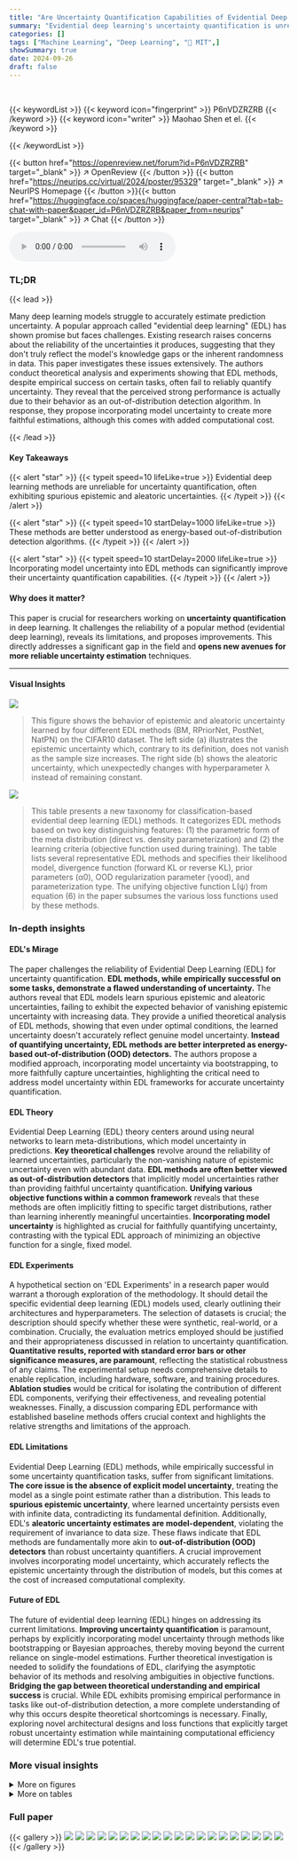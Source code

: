```yaml
---
title: "Are Uncertainty Quantification Capabilities of Evidential Deep Learning a Mirage?"
summary: "Evidential deep learning's uncertainty quantification is unreliable; this paper reveals its limitations, proposes model uncertainty incorporation for improved performance."
categories: []
tags: ["Machine Learning", "Deep Learning", "🏢 MIT",]
showSummary: true
date: 2024-09-26
draft: false
---
```


<br>

{{< keywordList >}}
{{< keyword icon="fingerprint" >}} P6nVDZRZRB {{< /keyword >}}
{{< keyword icon="writer" >}} Maohao Shen et el. {{< /keyword >}}
 
{{< /keywordList >}}

{{< button href="https://openreview.net/forum?id=P6nVDZRZRB" target="_blank" >}}
↗ OpenReview
{{< /button >}}
{{< button href="https://neurips.cc/virtual/2024/poster/95329" target="_blank" >}}
↗ NeurIPS Homepage
{{< /button >}}{{< button href="https://huggingface.co/spaces/huggingface/paper-central?tab=tab-chat-with-paper&paper_id=P6nVDZRZRB&paper_from=neurips" target="_blank" >}}
↗ Chat
{{< /button >}}



<audio controls>
    <source src="https://ai-paper-reviewer.com/P6nVDZRZRB/podcast.wav" type="audio/wav">
    Your browser does not support the audio element.
</audio>


### TL;DR


{{< lead >}}

Many deep learning models struggle to accurately estimate prediction uncertainty. A popular approach called "evidential deep learning" (EDL) has shown promise but faces challenges. Existing research raises concerns about the reliability of the uncertainties it produces, suggesting that they don't truly reflect the model's knowledge gaps or the inherent randomness in data.  This paper investigates these issues extensively.  The authors conduct theoretical analysis and experiments showing that EDL methods, despite empirical success on certain tasks, often fail to reliably quantify uncertainty.  They reveal that the perceived strong performance is actually due to their behavior as an out-of-distribution detection algorithm.  In response, they propose incorporating model uncertainty to create more faithful estimations, although this comes with added computational cost.

{{< /lead >}}


#### Key Takeaways

{{< alert "star" >}}
{{< typeit speed=10 lifeLike=true >}} Evidential deep learning methods are unreliable for uncertainty quantification, often exhibiting spurious epistemic and aleatoric uncertainties. {{< /typeit >}}
{{< /alert >}}

{{< alert "star" >}}
{{< typeit speed=10 startDelay=1000 lifeLike=true >}} These methods are better understood as energy-based out-of-distribution detection algorithms. {{< /typeit >}}
{{< /alert >}}

{{< alert "star" >}}
{{< typeit speed=10 startDelay=2000 lifeLike=true >}} Incorporating model uncertainty into EDL methods can significantly improve their uncertainty quantification capabilities. {{< /typeit >}}
{{< /alert >}}

#### Why does it matter?
This paper is crucial for researchers working on **uncertainty quantification** in deep learning. It challenges the reliability of a popular method (evidential deep learning), reveals its limitations, and proposes improvements. This directly addresses a significant gap in the field and **opens new avenues for more reliable uncertainty estimation** techniques.

------
#### Visual Insights



![](https://ai-paper-reviewer.com/P6nVDZRZRB/figures_5_1.jpg)

> This figure shows the behavior of epistemic and aleatoric uncertainty learned by four different EDL methods (BM, RPriorNet, PostNet, NatPN) on the CIFAR10 dataset.  The left side (a) illustrates the epistemic uncertainty which, contrary to its definition, does not vanish as the sample size increases. The right side (b) shows the aleatoric uncertainty, which unexpectedly changes with hyperparameter λ instead of remaining constant.





![](https://ai-paper-reviewer.com/P6nVDZRZRB/tables_2_1.jpg)

> This table presents a new taxonomy for classification-based evidential deep learning (EDL) methods.  It categorizes EDL methods based on two key distinguishing features: (1) the parametric form of the meta distribution (direct vs. density parameterization) and (2) the learning criteria (objective function used during training).  The table lists several representative EDL methods and specifies their likelihood model, divergence function (forward KL or reverse KL), prior parameters (α0), OOD regularization parameter (γood), and parameterization type.  The unifying objective function L(ψ) from equation (6) in the paper subsumes the various loss functions used by these methods.





### In-depth insights


#### EDL's Mirage
The paper challenges the reliability of Evidential Deep Learning (EDL) for uncertainty quantification.  **EDL methods, while empirically successful on some tasks,  demonstrate a flawed understanding of uncertainty.**  The authors reveal that EDL models learn spurious epistemic and aleatoric uncertainties, failing to exhibit the expected behavior of vanishing epistemic uncertainty with increasing data.  They provide a unified theoretical analysis of EDL methods, showing that even under optimal conditions, the learned uncertainty doesn't accurately reflect genuine model uncertainty.  **Instead of quantifying uncertainty, EDL methods are better interpreted as energy-based out-of-distribution (OOD) detectors.**  The authors propose a modified approach, incorporating model uncertainty via bootstrapping, to more faithfully capture uncertainties, highlighting the critical need to address model uncertainty within EDL frameworks for accurate uncertainty quantification.

#### EDL Theory
Evidential Deep Learning (EDL) theory centers around using neural networks to learn meta-distributions, which model uncertainty in predictions.  **Key theoretical challenges** revolve around the reliability of learned uncertainties, particularly the non-vanishing nature of epistemic uncertainty even with abundant data.  **EDL methods are often better viewed as out-of-distribution detectors** that implicitly model uncertainties rather than providing faithful uncertainty quantification.  **Unifying various objective functions within a common framework** reveals that these methods are often implicitly fitting to specific target distributions, rather than learning inherently meaningful uncertainties.  **Incorporating model uncertainty** is highlighted as crucial for faithfully quantifying uncertainty, contrasting with the typical EDL approach of minimizing an objective function for a single, fixed model.

#### EDL Experiments
A hypothetical section on 'EDL Experiments' in a research paper would warrant a thorough exploration of the methodology.  It should detail the specific evidential deep learning (EDL) models used, clearly outlining their architectures and hyperparameters.  The selection of datasets is crucial; the description should specify whether these were synthetic, real-world, or a combination.  Crucially, the evaluation metrics employed should be justified and their appropriateness discussed in relation to uncertainty quantification. **Quantitative results, reported with standard error bars or other significance measures, are paramount**, reflecting the statistical robustness of any claims.  The experimental setup needs comprehensive details to enable replication, including hardware, software, and training procedures. **Ablation studies** would be critical for isolating the contribution of different EDL components, verifying their effectiveness, and revealing potential weaknesses.  Finally, a discussion comparing EDL performance with established baseline methods offers crucial context and highlights the relative strengths and limitations of the approach.

#### EDL Limitations
Evidential Deep Learning (EDL) methods, while empirically successful in some uncertainty quantification tasks, suffer from significant limitations.  **The core issue is the absence of explicit model uncertainty**, treating the model as a single point estimate rather than a distribution. This leads to **spurious epistemic uncertainty**, where learned uncertainty persists even with infinite data, contradicting its fundamental definition.  Additionally, EDL's **aleatoric uncertainty estimates are model-dependent**, violating the requirement of invariance to data size.  These flaws indicate that EDL methods are fundamentally more akin to **out-of-distribution (OOD) detectors** than robust uncertainty quantifiers.  A crucial improvement involves incorporating model uncertainty, which accurately reflects the epistemic uncertainty through the distribution of models, but this comes at the cost of increased computational complexity.

#### Future of EDL
The future of evidential deep learning (EDL) hinges on addressing its current limitations.  **Improving uncertainty quantification** is paramount, perhaps by explicitly incorporating model uncertainty through methods like bootstrapping or Bayesian approaches, thereby moving beyond the current reliance on single-model estimations.  Further theoretical investigation is needed to solidify the foundations of EDL, clarifying the asymptotic behavior of its methods and resolving ambiguities in objective functions.  **Bridging the gap between theoretical understanding and empirical success** is crucial.  While EDL exhibits promising empirical performance in tasks like out-of-distribution detection, a more complete understanding of why this occurs despite theoretical shortcomings is necessary. Finally, exploring novel architectural designs and loss functions that explicitly target robust uncertainty estimation while maintaining computational efficiency will determine EDL's true potential.


### More visual insights

<details>
<summary>More on figures
</summary>


![](https://ai-paper-reviewer.com/P6nVDZRZRB/figures_6_1.jpg)

> This figure shows the impact of the hyperparameter λ on the performance of different EDL methods in out-of-distribution (OOD) detection tasks using CIFAR-10 as the in-distribution dataset.  The average AUROC (Area Under the Receiver Operating Characteristic curve), a common metric for evaluating OOD detection, is plotted against different values of λ.  The shaded area represents the standard deviation across multiple runs. The results indicate that the performance of EDL methods in OOD detection is sensitive to the choice of λ, with generally better performance observed for smaller values of λ.


![](https://ai-paper-reviewer.com/P6nVDZRZRB/figures_8_1.jpg)

> This figure compares the performance of various EDL methods on out-of-distribution (OOD) detection.  The x-axis represents the different EDL methods.  The left bar graph shows AUROC scores for CIFAR-10, and the right bar graph shows AUROC scores for CIFAR-100.  The results indicate that distillation-based methods, particularly the new Bootstrap-Distill method, significantly outperform other EDL approaches in OOD detection.  The improved performance is consistent across both CIFAR-10 and CIFAR-100 datasets.


![](https://ai-paper-reviewer.com/P6nVDZRZRB/figures_8_2.jpg)

> This figure shows the behavior of epistemic and aleatoric uncertainties learned by four different EDL methods (BM, RPriorNet, PostNet, NatPN) on the CIFAR-10 dataset.  The left panel (a) demonstrates that epistemic uncertainty (the uncertainty due to the model's knowledge) does not decrease even with an increasing number of training samples, which is unexpected. The right panel (b) illustrates that the aleatoric uncertainty (the uncertainty inherent in the data) depends on a hyperparameter λ, contradicting the fundamental definition of aleatoric uncertainty as being data-dependent, not model-dependent.


![](https://ai-paper-reviewer.com/P6nVDZRZRB/figures_21_1.jpg)

> This figure shows the behavior of epistemic and aleatoric uncertainties learned by four representative EDL methods (BM, RPriorNet, PostNet, and NatPN) on CIFAR-10 dataset.  The left panel (a) demonstrates that epistemic uncertainty, as quantified by mutual information, does not decrease and vanish with increasing sample sizes. This is contrary to the expected behavior, where uncertainty should decrease with more data. The right panel (b) illustrates that the aleatoric uncertainty, quantified by the expected Shannon entropy,  is not a constant but depends on the hyperparameter lambda (λ).  This is not in line with the definition of aleatoric uncertainty which should be constant and independent of model parameters.


![](https://ai-paper-reviewer.com/P6nVDZRZRB/figures_22_1.jpg)

> This figure shows an ablation study on the effect of different training objectives and auxiliary techniques on the ability of EDL methods to quantify epistemic uncertainty.  The results indicate that the choice of training objective (reverse KL vs. MSE) has little impact, whereas the use of auxiliary techniques like density estimation and OOD data during training significantly affects performance.  Without these techniques, the basic EDL method struggles to distinguish between in-distribution and out-of-distribution data.


![](https://ai-paper-reviewer.com/P6nVDZRZRB/figures_23_1.jpg)

> This figure shows that Evidential Deep Learning (EDL) methods fail to accurately capture epistemic and aleatoric uncertainty.  The left panel demonstrates that epistemic uncertainty (which should decrease with more data) remains high even with a large number of samples. The right panel shows that aleatoric uncertainty (which should be constant) changes with a hyperparameter (λ). This indicates EDL methods do not reliably represent uncertainty.


![](https://ai-paper-reviewer.com/P6nVDZRZRB/figures_23_2.jpg)

> This figure displays the behavior of epistemic and aleatoric uncertainty learned by four representative EDL methods (BM, RPriorNet, PostNet, NatPN) on the CIFAR10 dataset.  Subfigure (a) shows that epistemic uncertainty, which should decrease with more data, remains constant, even with an increasing number of samples. Subfigure (b) reveals that aleatoric uncertainty, which should be constant, is dependent on the hyperparameter λ.  This inconsistent behavior contradicts the fundamental definitions of both types of uncertainty, suggesting a flaw in how these EDL methods quantify uncertainty.


![](https://ai-paper-reviewer.com/P6nVDZRZRB/figures_24_1.jpg)

> This figure shows the behavior of epistemic and aleatoric uncertainty learned by four different EDL methods (BM, RPriorNet, PostNet, NatPN) on the CIFAR-10 dataset.  The left panel (a) demonstrates that epistemic uncertainty, as measured by mutual information, does not decrease with increasing sample size, contradicting the theoretical definition of epistemic uncertainty. The right panel (b) shows that aleatoric uncertainty varies with the hyperparameter λ, again contradicting the theoretical definition which posits it should be constant.  These findings suggest that the EDL methods do not reliably quantify uncertainties.


![](https://ai-paper-reviewer.com/P6nVDZRZRB/figures_24_2.jpg)

> This figure shows the behavior of epistemic and aleatoric uncertainty learned by different Evidential Deep Learning (EDL) methods on the CIFAR-10 dataset.  The left subfigure (a) demonstrates that epistemic uncertainty, as measured by mutual information, does not decrease and vanish with increasing sample size as it theoretically should, indicating a spurious learning effect. The right subfigure (b) illustrates that the aleatoric uncertainty, as quantified by the expected entropy of predictive distribution, varies with the hyperparameter λ, contradicting the definition of aleatoric uncertainty as a fixed quantity inherent to the data.


![](https://ai-paper-reviewer.com/P6nVDZRZRB/figures_25_1.jpg)

> This figure shows the behavior of epistemic and aleatoric uncertainty learned by four representative EDL methods (BM, RPriorNet, PostNet, NatPN) on CIFAR10 dataset.  The left panel (a) demonstrates that epistemic uncertainty, as measured by mutual information, remains almost constant regardless of the increasing sample size and test accuracy, contradicting the expectation that epistemic uncertainty should decrease and vanish with more data.  The right panel (b) illustrates that aleatoric uncertainty, represented by the expected Shannon entropy of the predictive distribution, varies with the hyperparameter λ instead of being a constant, contrary to the fundamental definition of aleatoric uncertainty.  This suggests EDL methods fail to accurately quantify these types of uncertainty.


![](https://ai-paper-reviewer.com/P6nVDZRZRB/figures_25_2.jpg)

> This figure shows the behavior of epistemic and aleatoric uncertainties learned by four representative EDL methods (BM, RPriorNet, PostNet, NatPN) on the CIFAR10 dataset.  The left-hand side (a) demonstrates that the epistemic uncertainty, which should decrease and vanish with increasing data, remains largely constant for ID data across different sample sizes. The right-hand side (b) demonstrates that the aleatoric uncertainty depends on the hyperparameter λ instead of being constant, contradicting the definition of aleatoric uncertainty. These findings challenge the reliability of uncertainty quantification using the existing EDL methods.


![](https://ai-paper-reviewer.com/P6nVDZRZRB/figures_25_3.jpg)

> This figure shows the behavior of epistemic and aleatoric uncertainty learned by different EDL methods (BM, RPriorNet, PostNet, NatPN) on CIFAR-10 dataset.  Subfigure (a) demonstrates that epistemic uncertainty, as quantified by the EDL methods, does not vanish even with an increasing number of training samples, which contradicts the theoretical definition of epistemic uncertainty.  Subfigure (b) shows that the EDL methods do not learn a constant aleatoric uncertainty, but rather learn an uncertainty dependent on the hyperparameter λ, a finding that contradicts the theoretical definition of aleatoric uncertainty.  This suggests that the uncertainty estimations produced by the EDL methods are unreliable.


![](https://ai-paper-reviewer.com/P6nVDZRZRB/figures_26_1.jpg)

> This figure demonstrates the behavior of epistemic and aleatoric uncertainties learned by four representative EDL methods (BM, RPriorNet, PostNet, and NatPN) on the CIFAR-10 dataset.  The left panel (a) shows that epistemic uncertainty, contrary to its definition, does not vanish as the number of training samples increases.  The right panel (b) shows that aleatoric uncertainty depends on the hyperparameter λ, which is inconsistent with the definition of aleatoric uncertainty as independent of the model.


</details>




<details>
<summary>More on tables
</summary>


![](https://ai-paper-reviewer.com/P6nVDZRZRB/tables_26_1.jpg)
> This table presents the AUROC scores for out-of-distribution (OOD) detection using different uncertainty quantification methods.  The results are broken down by method (e.g., RPriorNet, BM, etc.), metric (Mutual Information or Differential Entropy), and OOD dataset (SVHN, FMNIST, TinyImageNet, Corrupted).  It allows comparison of different methods' performance in identifying OOD data across various datasets, using two different uncertainty metrics.

![](https://ai-paper-reviewer.com/P6nVDZRZRB/tables_27_1.jpg)
> This table presents the AUROC scores for out-of-distribution (OOD) detection, using both Mutual Information (MI) and Differential Entropy (Dent) as metrics.  It compares various EDL methods (RPriorNet, BM, PostNet, NatPN, EDL, Fisher-EDL, END2, S2D, and Bootstrap Distill) across four different OOD datasets (SVHN, FMNIST, TinyImageNet, and Corrupted) for two in-distribution datasets (CIFAR10 and CIFAR100).  The table allows for a quantitative comparison of the effectiveness of different EDL methods in detecting OOD samples.

![](https://ai-paper-reviewer.com/P6nVDZRZRB/tables_27_2.jpg)
> This table presents the average AUROC scores for OOD detection across four different OOD datasets (SVHN, FMNIST, TinyImageNet, and Corrupted) for various uncertainty quantification methods.  The methods are grouped into classical EDL methods (RPriorNet, BM, PostNet, NatPN, EDL, Fisher-EDL) and distillation-based methods (END2, S2D, Bootstrap Distill). The table shows results for both CIFAR10 and CIFAR100 as the in-distribution datasets.  Two metrics, Mutual Information (MI) and Differential Entropy (Dent), are used to quantify uncertainty.  The table allows comparison of the performance of different methods for identifying out-of-distribution data.

</details>




### Full paper

{{< gallery >}}
<img src="https://ai-paper-reviewer.com/P6nVDZRZRB/1.png" class="grid-w50 md:grid-w33 xl:grid-w25" />
<img src="https://ai-paper-reviewer.com/P6nVDZRZRB/2.png" class="grid-w50 md:grid-w33 xl:grid-w25" />
<img src="https://ai-paper-reviewer.com/P6nVDZRZRB/3.png" class="grid-w50 md:grid-w33 xl:grid-w25" />
<img src="https://ai-paper-reviewer.com/P6nVDZRZRB/4.png" class="grid-w50 md:grid-w33 xl:grid-w25" />
<img src="https://ai-paper-reviewer.com/P6nVDZRZRB/5.png" class="grid-w50 md:grid-w33 xl:grid-w25" />
<img src="https://ai-paper-reviewer.com/P6nVDZRZRB/6.png" class="grid-w50 md:grid-w33 xl:grid-w25" />
<img src="https://ai-paper-reviewer.com/P6nVDZRZRB/7.png" class="grid-w50 md:grid-w33 xl:grid-w25" />
<img src="https://ai-paper-reviewer.com/P6nVDZRZRB/8.png" class="grid-w50 md:grid-w33 xl:grid-w25" />
<img src="https://ai-paper-reviewer.com/P6nVDZRZRB/9.png" class="grid-w50 md:grid-w33 xl:grid-w25" />
<img src="https://ai-paper-reviewer.com/P6nVDZRZRB/10.png" class="grid-w50 md:grid-w33 xl:grid-w25" />
<img src="https://ai-paper-reviewer.com/P6nVDZRZRB/11.png" class="grid-w50 md:grid-w33 xl:grid-w25" />
<img src="https://ai-paper-reviewer.com/P6nVDZRZRB/12.png" class="grid-w50 md:grid-w33 xl:grid-w25" />
<img src="https://ai-paper-reviewer.com/P6nVDZRZRB/13.png" class="grid-w50 md:grid-w33 xl:grid-w25" />
<img src="https://ai-paper-reviewer.com/P6nVDZRZRB/14.png" class="grid-w50 md:grid-w33 xl:grid-w25" />
<img src="https://ai-paper-reviewer.com/P6nVDZRZRB/15.png" class="grid-w50 md:grid-w33 xl:grid-w25" />
<img src="https://ai-paper-reviewer.com/P6nVDZRZRB/16.png" class="grid-w50 md:grid-w33 xl:grid-w25" />
<img src="https://ai-paper-reviewer.com/P6nVDZRZRB/17.png" class="grid-w50 md:grid-w33 xl:grid-w25" />
<img src="https://ai-paper-reviewer.com/P6nVDZRZRB/18.png" class="grid-w50 md:grid-w33 xl:grid-w25" />
<img src="https://ai-paper-reviewer.com/P6nVDZRZRB/19.png" class="grid-w50 md:grid-w33 xl:grid-w25" />
<img src="https://ai-paper-reviewer.com/P6nVDZRZRB/20.png" class="grid-w50 md:grid-w33 xl:grid-w25" />
{{< /gallery >}}